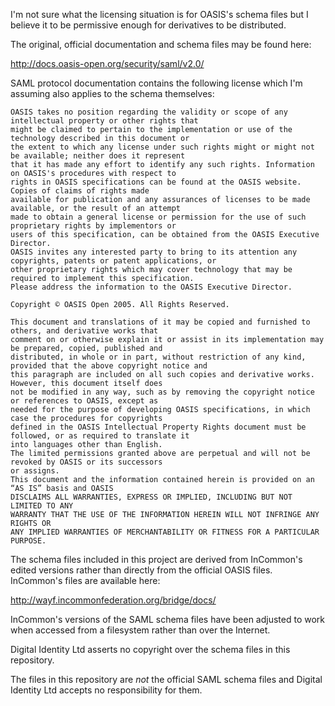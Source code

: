 
I'm not sure what the licensing situation is for OASIS's schema files but I believe
it to be permissive enough for derivatives to be distributed.

The original, official documentation and schema files may be found here:

  http://docs.oasis-open.org/security/saml/v2.0/

SAML protocol documentation contains the following license which I'm assuming
also applies to the schema themselves:

```
OASIS takes no position regarding the validity or scope of any intellectual property or other rights that
might be claimed to pertain to the implementation or use of the technology described in this document or
the extent to which any license under such rights might or might not be available; neither does it represent
that it has made any effort to identify any such rights. Information on OASIS's procedures with respect to
rights in OASIS specifications can be found at the OASIS website. Copies of claims of rights made
available for publication and any assurances of licenses to be made available, or the result of an attempt
made to obtain a general license or permission for the use of such proprietary rights by implementors or
users of this specification, can be obtained from the OASIS Executive Director.
OASIS invites any interested party to bring to its attention any copyrights, patents or patent applications, or
other proprietary rights which may cover technology that may be required to implement this specification.
Please address the information to the OASIS Executive Director.

Copyright © OASIS Open 2005. All Rights Reserved.

This document and translations of it may be copied and furnished to others, and derivative works that
comment on or otherwise explain it or assist in its implementation may be prepared, copied, published and
distributed, in whole or in part, without restriction of any kind, provided that the above copyright notice and
this paragraph are included on all such copies and derivative works. However, this document itself does
not be modified in any way, such as by removing the copyright notice or references to OASIS, except as
needed for the purpose of developing OASIS specifications, in which case the procedures for copyrights
defined in the OASIS Intellectual Property Rights document must be followed, or as required to translate it
into languages other than English.
The limited permissions granted above are perpetual and will not be revoked by OASIS or its successors
or assigns.
This document and the information contained herein is provided on an “AS IS” basis and OASIS
DISCLAIMS ALL WARRANTIES, EXPRESS OR IMPLIED, INCLUDING BUT NOT LIMITED TO ANY
WARRANTY THAT THE USE OF THE INFORMATION HEREIN WILL NOT INFRINGE ANY RIGHTS OR
ANY IMPLIED WARRANTIES OF MERCHANTABILITY OR FITNESS FOR A PARTICULAR PURPOSE.
```

The schema files included in this project are derived from InCommon's edited versions
rather than directly from the official OASIS files. InCommon's files are available here:

  http://wayf.incommonfederation.org/bridge/docs/
  
InCommon's versions of the SAML schema files have been adjusted to work when
accessed from a filesystem rather than over the Internet.

Digital Identity Ltd asserts no copyright over the schema files in this repository.

The files in this repository are *not* the official SAML schema files and Digital
Identity Ltd accepts no responsibility for them. 
